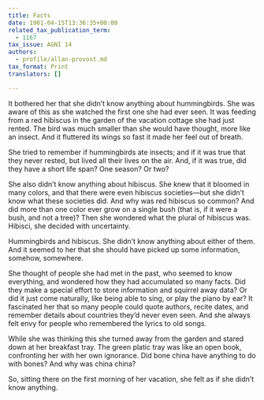 ```yaml
---
title: Facts
date: 1981-04-15T13:36:35+00:00
related_tax_publication_term:
  - 1167
tax_issue: AGNI 14
authors:
  - profile/allan-provost.md
tax_format: Print
translators: []

---
```

It bothered her that she didn’t know anything about hummingbirds. She was aware of this as she watched the first one she had ever seen. It was feeding from a red hibiscus in the garden of the vacation cottage she had just rented. The bird was much smaller than she would have thought, more like an insect. And it fluttered its wings so fast it made her feel out of breath.

She tried to remember if hummingbirds ate insects; and if it was true that they never rested, but lived all their lives on the air. And, if it was true, did they have a short life span? One season? Or two?

She also didn’t know anything about hibiscus. She knew that it bloomed in many colors, and that there were even hibiscus societies—but she didn’t know what these societies did. And why was red hibiscus so common? And did more than one color ever grow on a single bush (that is, if it were a bush, and not a tree)? Then she wondered what the plural of hibiscus was. Hibisci, she decided with uncertainty.

Hummingbirds and hibiscus. She didn’t know anything about either of them. And it seemed to her that she should have picked up some information, somehow, somewhere.

She thought of people she had met in the past, who seemed to know everything, and wondered how they had accumulated so many facts. Did they make a special effort to store information and squirrel away data? Or did it just come naturally, like being able to sing, or play the piano by ear? It fascinated her that so many people could quote authors, recite dates, and remember details about countries they’d never even seen. And she always felt envy for people who remembered the lyrics to old songs.

While she was thinking this she turned away from the garden and stared down at her breakfast tray. The green platic tray was like an open book, confronting her with her own ignorance. Did bone china have anything to do with bones? And why was china china?

So, sitting there on the first morning of her vacation, she felt as if she didn’t know anything.

&nbsp;